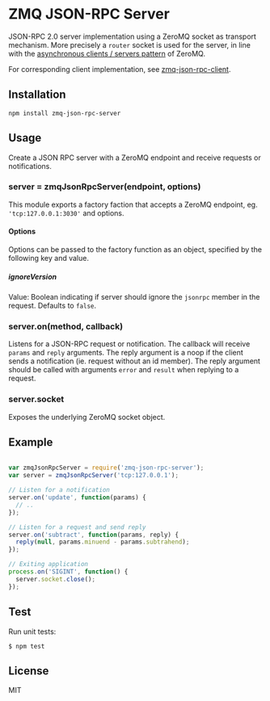 # ZMQ JSON-RPC Server

JSON-RPC 2.0 server implementation using a ZeroMQ socket as transport mechanism. 
More precisely a `router` socket is used for the server, in line with the [asynchronous clients / servers pattern](http://zguide.zeromq.org/page:all#The-Asynchronous-Client-Server-Pattern)
of ZeroMQ.

For corresponding client implementation, see [zmq-json-rpc-client](https://github.com/claudijo/zmq-json-rpc-client).

## Installation

```
npm install zmq-json-rpc-server
```

## Usage

Create a JSON RPC server with a ZeroMQ endpoint and receive requests or 
notifications.

### server = zmqJsonRpcServer(endpoint, options)

This module exports a factory faction that accepts a ZeroMQ endpoint, eg. 
`'tcp:127.0.0.1:3030'` and options. 

#### Options

Options can be passed to the factory function as an object, specified by the 
following key and value.

##### ignoreVersion

Value: Boolean indicating if server should ignore the `jsonrpc` member in the
request. Defaults to `false`.

### server.on(method, callback)

Listens for a JSON-RPC request or notification. The callback will receive 
`params` and `reply` arguments. The reply argument is a noop if the client 
sends a notification (ie. request without an id member). The reply argument 
should be called with arguments `error` and `result` when replying to a request.

### server.socket

Exposes the underlying ZeroMQ socket object.

## Example

```js

var zmqJsonRpcServer = require('zmq-json-rpc-server');
var server = zmqJsonRpcServer('tcp:127.0.0.1');

// Listen for a notification
server.on('update', function(params) {
  // ..  
});

// Listen for a request and send reply
server.on('subtract', function(params, reply) {
  reply(null, params.minuend - params.subtrahend);
});

// Exiting application
process.on('SIGINT', function() {
  server.socket.close();
});

```

## Test

Run unit tests:

`$ npm test`

## License

MIT
